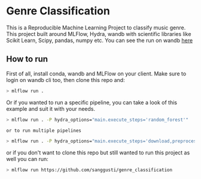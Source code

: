 # Genre Classification

This is a Reproducible Machine Learning Project to classify music genre. This project built around MLFlow, Hydra, wandb with scientific libraries like Scikit Learn, Scipy, pandas, numpy etc. You can see the run on wandb [here](https://wandb.ai/gustiwinata/exercise_14)

## How to run

First of all, install conda, wandb and MLFlow on your client. Make sure to login on wandb cli too, then clone this repo and:

```bash
> mlflow run .
```

Or if you wanted to run a specific pipeline, you can take a look of this example and suit it with your needs.

```bash
> mlflow run . -P hydra_options="main.execute_steps='random_forest'"

or to run multiple pipelines

> mlflow run . -P hydra_options="main.execute_steps='download,preprocess'"
```

or if you don't want to clone this repo but still wanted to run this project as well you can run:

```bash
> mlflow run https://github.com/sanggusti/genre_classification
```
